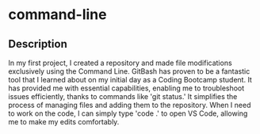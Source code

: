 # command-line

## Description  


In my first project, I created a repository and made file modifications exclusively using the Command Line. GitBash has proven to be a fantastic tool that I learned about on my initial day as a Coding Bootcamp student. It has provided me with essential capabilities, enabling me to troubleshoot issues efficiently, thanks to commands like 'git status.' It simplifies the process of managing files and adding them to the repository. When I need to work on the code, I can simply type 'code .' to open VS Code, allowing me to make my edits comfortably.
